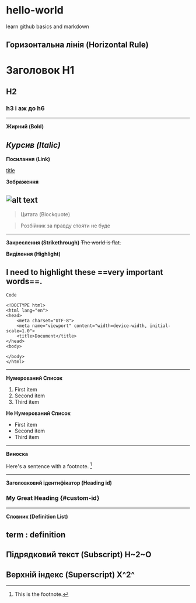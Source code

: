# hello-world
learn github basics and markdown

Горизонтальна лінія (Horizontal Rule)
---

# Заголовок H1
## H2
### h3 і аж до h6
---

**Жирний (Bold)**

*Курсив (Italic)*
---

**Посилання (Link)**

[title](https://www.example.com)

**Зображення**

![alt text](image.jpg)
---

>Цитата (Blockquote)

>Розбійник за правду стояти не буде
---

**Закреслення (Strikethrough)**
~~The world is flat.~~

**Виділення (Highlight)**

I need to highlight these ==very important words==.
---

`Code`
```
<!DOCTYPE html>
<html lang="en">
<head>
	<meta charset="UTF-8">
	<meta name="viewport" content="width=device-width, initial-scale=1.0">
	<title>Document</title>
</head>
<body>
	
</body>
</html>
```
---

**Нумерований Список**
1. First item
2. Second item
3. Third item

**Не Нумерований Список**
- First item
- Second item
- Third item
---

**Виноска**

Here's a sentence with a footnote. [^1]

[^1]: This is the footnote.
---

**Заголовковий ідентифікатор (Heading id)**

### My Great Heading {#custom-id}
---

**Словник (Definition List)**

term
: definition
---

Підрядковий текст (Subscript)
H~2~O
---

Верхній індекс (Superscript)
X^2^
---
